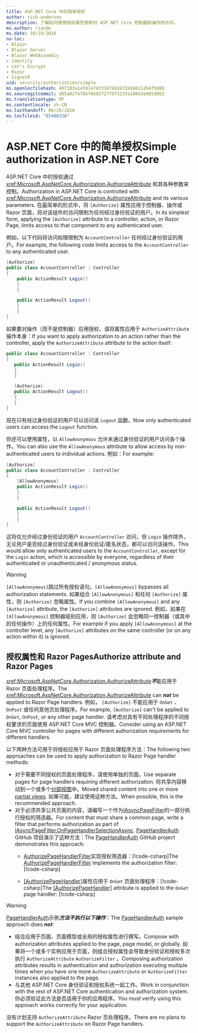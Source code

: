 ```yaml
---
title: ASP.NET Core 中的简单授权
author: rick-anderson
description: 了解如何使用授权属性限制对 ASP.NET Core 控制器和操作的访问。
ms.author: riande
ms.date: 10/14/2016
no-loc:
- Blazor
- Blazor Server
- Blazor WebAssembly
- Identity
- Let's Encrypt
- Razor
- SignalR
uid: security/authorization/simple
ms.openlocfilehash: 497103a14591476f3167602631b6b011264f5086
ms.sourcegitcommit: d65a027e78bf0b83727f975235a18863e685d902
ms.translationtype: MT
ms.contentlocale: zh-CN
ms.lasthandoff: 06/26/2020
ms.locfileid: "85408326"
---
```

# <a name="simple-authorization-in-aspnet-core"></a><span data-ttu-id="b8acd-103">ASP.NET Core 中的简单授权</span><span class="sxs-lookup"><span data-stu-id="b8acd-103">Simple authorization in ASP.NET Core</span></span>

<a name="security-authorization-simple"></a>

<span data-ttu-id="b8acd-104">ASP.NET Core 中的授权通过 <xref:Microsoft.AspNetCore.Authorization.AuthorizeAttribute> 和其各种参数来控制。</span><span class="sxs-lookup"><span data-stu-id="b8acd-104">Authorization in ASP.NET Core is controlled with <xref:Microsoft.AspNetCore.Authorization.AuthorizeAttribute> and its various parameters.</span></span> <span data-ttu-id="b8acd-105">在最简单的形式中，将 `[Authorize]` 属性应用于控制器、操作或 Razor 页面，将对该组件的访问限制为任何经过身份验证的用户。</span><span class="sxs-lookup"><span data-stu-id="b8acd-105">In its simplest form, applying the `[Authorize]` attribute to a controller, action, or Razor Page, limits access to that component to any authenticated user.</span></span>

<span data-ttu-id="b8acd-106">例如，以下代码将访问权限限制为 `AccountController` 任何经过身份验证的用户。</span><span class="sxs-lookup"><span data-stu-id="b8acd-106">For example, the following code limits access to the `AccountController` to any authenticated user.</span></span>

```csharp
[Authorize]
public class AccountController : Controller
{
    public ActionResult Login()
    {
    }

    public ActionResult Logout()
    {
    }
}
```

<span data-ttu-id="b8acd-107">如果要对操作（而不是控制器）应用授权，请将属性应用于 `AuthorizeAttribute` 操作本身：</span><span class="sxs-lookup"><span data-stu-id="b8acd-107">If you want to apply authorization to an action rather than the controller, apply the `AuthorizeAttribute` attribute to the action itself:</span></span>

```csharp
public class AccountController : Controller
{
   public ActionResult Login()
   {
   }

   [Authorize]
   public ActionResult Logout()
   {
   }
}
```

<span data-ttu-id="b8acd-108">现在只有经过身份验证的用户可以访问该 `Logout` 函数。</span><span class="sxs-lookup"><span data-stu-id="b8acd-108">Now only authenticated users can access the `Logout` function.</span></span>

<span data-ttu-id="b8acd-109">你还可以使用属性，以 `AllowAnonymous` 允许未通过身份验证的用户访问各个操作。</span><span class="sxs-lookup"><span data-stu-id="b8acd-109">You can also use the `AllowAnonymous` attribute to allow access by non-authenticated users to individual actions.</span></span> <span data-ttu-id="b8acd-110">例如：</span><span class="sxs-lookup"><span data-stu-id="b8acd-110">For example:</span></span>

```csharp
[Authorize]
public class AccountController : Controller
{
    [AllowAnonymous]
    public ActionResult Login()
    {
    }

    public ActionResult Logout()
    {
    }
}
```

<span data-ttu-id="b8acd-111">这将仅允许经过身份验证的用户 `AccountController` 访问，但 `Login` 操作除外，无论用户是否经过身份验证或未经身份验证/匿名状态，都可以访问该操作。</span><span class="sxs-lookup"><span data-stu-id="b8acd-111">This would allow only authenticated users to the `AccountController`, except for the `Login` action, which is accessible by everyone, regardless of their authenticated or unauthenticated / anonymous status.</span></span>

> [!WARNING]
> <span data-ttu-id="b8acd-112">`[AllowAnonymous]`跳过所有授权语句。</span><span class="sxs-lookup"><span data-stu-id="b8acd-112">`[AllowAnonymous]` bypasses all authorization statements.</span></span> <span data-ttu-id="b8acd-113">如果组合 `[AllowAnonymous]` 和任何 `[Authorize]` 属性，则 `[Authorize]` 忽略属性。</span><span class="sxs-lookup"><span data-stu-id="b8acd-113">If you combine `[AllowAnonymous]` and any `[Authorize]` attribute, the `[Authorize]` attributes are ignored.</span></span> <span data-ttu-id="b8acd-114">例如，如果在 `[AllowAnonymous]` 控制器级别应用，则 `[Authorize]` 会忽略同一控制器（或其中的任何操作）上的任何属性。</span><span class="sxs-lookup"><span data-stu-id="b8acd-114">For example if you apply `[AllowAnonymous]` at the controller level, any `[Authorize]` attributes on the same controller (or on any action within it) is ignored.</span></span>

<a name="aarp"></a>

## <a name="authorize-attribute-and-razor-pages"></a><span data-ttu-id="b8acd-115">授权属性和 Razor Pages</span><span class="sxs-lookup"><span data-stu-id="b8acd-115">Authorize attribute and Razor Pages</span></span>

<span data-ttu-id="b8acd-116"><xref:Microsoft.AspNetCore.Authorization.AuthorizeAttribute>***不***能应用于 Razor 页面处理程序。</span><span class="sxs-lookup"><span data-stu-id="b8acd-116">The <xref:Microsoft.AspNetCore.Authorization.AuthorizeAttribute> can ***not*** be applied to Razor Page handlers.</span></span> <span data-ttu-id="b8acd-117">例如， `[Authorize]` 不能应用于 `OnGet` 、 `OnPost` 或任何其他页处理程序。</span><span class="sxs-lookup"><span data-stu-id="b8acd-117">For example, `[Authorize]` can't be applied to `OnGet`, `OnPost`, or any other page handler.</span></span> <span data-ttu-id="b8acd-118">请考虑对具有不同处理程序的不同授权要求的页面使用 ASP.NET Core MVC 控制器。</span><span class="sxs-lookup"><span data-stu-id="b8acd-118">Consider using an ASP.NET Core MVC controller for pages with different authorization requirements for different handlers.</span></span>

<span data-ttu-id="b8acd-119">以下两种方法可用于将授权应用于 Razor 页面处理程序方法：</span><span class="sxs-lookup"><span data-stu-id="b8acd-119">The following two approaches can be used to apply authorization to Razor Page handler methods:</span></span>

* <span data-ttu-id="b8acd-120">对于需要不同授权的页面处理程序，请使用单独的页面。</span><span class="sxs-lookup"><span data-stu-id="b8acd-120">Use separate pages for page handlers requiring different authorization.</span></span> <span data-ttu-id="b8acd-121">将共享内容移动到一个或多个[分部视图](xref:mvc/views/partial)中。</span><span class="sxs-lookup"><span data-stu-id="b8acd-121">Moved shared content into one or more [partial views](xref:mvc/views/partial).</span></span> <span data-ttu-id="b8acd-122">如果可能，建议使用这种方法。</span><span class="sxs-lookup"><span data-stu-id="b8acd-122">When possible, this is the recommended approach.</span></span>
* <span data-ttu-id="b8acd-123">对于必须共享公共页面的内容，请编写一个作为[IAsyncPageFilter](xref:Microsoft.AspNetCore.Mvc.Filters.IAsyncPageFilter.OnPageHandlerSelectionAsync%2A)的一部分执行授权的筛选器。</span><span class="sxs-lookup"><span data-stu-id="b8acd-123">For content that must share a common page, write a filter that performs authorization as part of [IAsyncPageFilter.OnPageHandlerSelectionAsync](xref:Microsoft.AspNetCore.Mvc.Filters.IAsyncPageFilter.OnPageHandlerSelectionAsync%2A).</span></span> <span data-ttu-id="b8acd-124">[PageHandlerAuth](https://github.com/dotnet/AspNetCore.Docs/tree/master/aspnetcore/security/authorization/simple/samples/3.1/PageHandlerAuth) GitHub 项目演示了这种方法：</span><span class="sxs-lookup"><span data-stu-id="b8acd-124">The [PageHandlerAuth](https://github.com/dotnet/AspNetCore.Docs/tree/master/aspnetcore/security/authorization/simple/samples/3.1/PageHandlerAuth) GitHub project demonstrates this approach:</span></span>
  * <span data-ttu-id="b8acd-125">[AuthorizePageHandlerFilter](https://github.com/dotnet/AspNetCore.Docs/tree/master/aspnetcore/security/authorization/simple/samples/3.1/PageHandlerAuth/AuthorizePageHandlerFilter.cs)实现授权筛选器：[!code-csharp[](~/security/authorization/simple/samples/3.1/PageHandlerAuth/Pages/Index.cshtml.cs?name=snippet)]</span><span class="sxs-lookup"><span data-stu-id="b8acd-125">The [AuthorizePageHandlerFilter](https://github.com/dotnet/AspNetCore.Docs/tree/master/aspnetcore/security/authorization/simple/samples/3.1/PageHandlerAuth/AuthorizePageHandlerFilter.cs) implements the authorization filter: [!code-csharp[](~/security/authorization/simple/samples/3.1/PageHandlerAuth/Pages/Index.cshtml.cs?name=snippet)]</span></span>

  * <span data-ttu-id="b8acd-126">[[AuthorizePageHandler]](https://github.com/dotnet/AspNetCore.Docs/tree/master/aspnetcore/security/authorization/simple/samples/3.1/PageHandlerAuth/Pages/Index.cshtml.cs#L16)属性应用于 `OnGet` 页面处理程序：[!code-csharp[](~/security/authorization/simple/samples/3.1/PageHandlerAuth/AuthorizeIndexPageHandlerFilter.cs?name=snippet)]</span><span class="sxs-lookup"><span data-stu-id="b8acd-126">The [[AuthorizePageHandler]](https://github.com/dotnet/AspNetCore.Docs/tree/master/aspnetcore/security/authorization/simple/samples/3.1/PageHandlerAuth/Pages/Index.cshtml.cs#L16) attribute is applied to the `OnGet` page handler: [!code-csharp[](~/security/authorization/simple/samples/3.1/PageHandlerAuth/AuthorizeIndexPageHandlerFilter.cs?name=snippet)]</span></span>

> [!WARNING]
> <span data-ttu-id="b8acd-127">[PageHandlerAuth](https://github.com/pranavkm/PageHandlerAuth)示例***方法不执行以下操作***：</span><span class="sxs-lookup"><span data-stu-id="b8acd-127">The [PageHandlerAuth](https://github.com/pranavkm/PageHandlerAuth) sample approach does ***not***:</span></span>
> * <span data-ttu-id="b8acd-128">结合应用于页面、页面模型或全局的授权属性进行撰写。</span><span class="sxs-lookup"><span data-stu-id="b8acd-128">Compose with authorization attributes applied to the page, page model, or globally.</span></span> <span data-ttu-id="b8acd-129">如果将一个或多个实例应用于页面，则组合授权属性会导致身份验证和授权多次执行 `AuthorizeAttribute` `AuthorizeFilter` 。</span><span class="sxs-lookup"><span data-stu-id="b8acd-129">Composing authorization attributes results in authentication and authorization executing multiple times when you have one more `AuthorizeAttribute` or `AuthorizeFilter` instances also applied to the page.</span></span>
> * <span data-ttu-id="b8acd-130">与其他 ASP.NET Core 身份验证和授权系统一起工作。</span><span class="sxs-lookup"><span data-stu-id="b8acd-130">Work in conjunction with the rest of ASP.NET Core authentication and authorization system.</span></span> <span data-ttu-id="b8acd-131">你必须验证此方法是否适用于你的应用程序。</span><span class="sxs-lookup"><span data-stu-id="b8acd-131">You must verify using this approach works correctly for your application.</span></span>

<span data-ttu-id="b8acd-132">没有计划支持 `AuthorizeAttribute` Razor 页处理程序。</span><span class="sxs-lookup"><span data-stu-id="b8acd-132">There are no plans to support the `AuthorizeAttribute` on Razor Page handlers.</span></span> 
